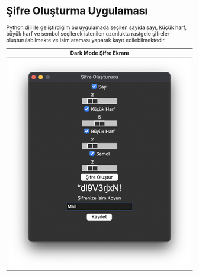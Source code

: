 # Şifre Oluşturma Uygulaması
Python dili ile geliştirdiğim bu uygulamada seçilen sayıda sayı, küçük harf, büyük harf ve sembol seçilerek istenilen uzunlukta rastgele şifreler oluşturulabilmekte ve isim ataması yaparak kayıt edilebilmektedir.

| Dark Mode Şifre Ekranı |
|     :---:      |
| ![image alt](https://github.com/brhnclk/Sifre-Olusturucu/blob/main/img/home.png?raw=true) |
